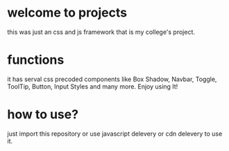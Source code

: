 # welcome to projects
this was just an css and js framework that is my college's project.

# functions
it has serval css precoded components like Box Shadow, Navbar, Toggle, ToolTip, Button, Input Styles and many more.
Enjoy using It!

# how to use?
just import this repository or use javascript delevery or cdn delevery to use it.
<style rel="stylesheet" href="https://cdn.jsdelivr.net/gh/rahulblob/projects/framework/style.css">

#  Documentation
there are 11 types of box-shadows you can youe it by using class name of "box-shadow" to change the types use "box-shadow-1" change the "1" to any number between "11"
